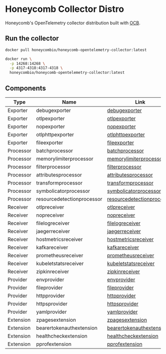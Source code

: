 # Honeycomb Collector Distro

Honeycomb's OpenTelemetry collector distribution built with [OCB](https://github.com/open-telemetry/opentelemetry-collector/tree/main/cmd/builder).

## Run the collector

```sh
docker pull honeycombio/honeycomb-opentelemetry-collector:latest
```

```sh
docker run \
  -p 14268:14268 \
  -p 4317-4318:4317-4318 \
  honeycombio/honeycomb-opentelemetry-collector:latest
```

## Components

| Type | Name | Link |
|------|------|------|
| Exporter       | debugexporter  | [debugexporter](https://pkg.go.dev/go.opentelemetry.io/collector/exporter/debugexporter) |
| Exporter       | otlpexporter   | [otlpexporter](https://pkg.go.dev/go.opentelemetry.io/collector/exporter/otlpexporter) |
| Exporter       | nopexporter    | [nopexporter](https://pkg.go.dev/go.opentelemetry.io/collector/exporter/nopexporter) |
| Exporter       | otlphttpexporter | [otlphttpexporter](https://pkg.go.dev/go.opentelemetry.io/collector/exporter/otlphttpexporter) |
| Exporter       | fileexporter   | [fileexporter](https://pkg.go.dev/github.com/open-telemetry/opentelemetry-collector-contrib/exporter/fileexporter) |
| Processor      | batchprocessor | [batchprocessor](https://pkg.go.dev/go.opentelemetry.io/collector/processor/batchprocessor) |
| Processor      | memorylimiterprocessor | [memorylimiterprocessor](https://pkg.go.dev/go.opentelemetry.io/collector/processor/memorylimiterprocessor) |
| Processor      | filterprocessor | [filterprocessor](https://pkg.go.dev/github.com/open-telemetry/opentelemetry-collector-contrib/processor/filterprocessor) |
| Processor      | attributesprocessor | [attributesprocessor](https://pkg.go.dev/github.com/open-telemetry/opentelemetry-collector-contrib/processor/attributesprocessor) |
| Processor      | transformprocessor | [transformprocessor](https://pkg.go.dev/github.com/open-telemetry/opentelemetry-collector-contrib/processor/transformprocessor) |
| Processor      | symbolicatorprocessor | [symbolicatorprocessor](https://pkg.go.dev/github.com/honeycombio/opentelemetry-collector-symbolicator/symbolicatorprocessor) |
| Processor      | resourcedetectionprocessor | [resourcedetectionprocessor](https://pkg.go.dev/github.com/open-telemetry/opentelemetry-collector-contrib/processor/resourcedetectionprocessor) |
| Receiver       | otlpreceiver   | [otlpreceiver](https://pkg.go.dev/go.opentelemetry.io/collector/receiver/otlpreceiver) |
| Receiver       | nopreceiver    | [nopreceiver](https://pkg.go.dev/go.opentelemetry.io/collector/receiver/nopreceiver) |
| Receiver       | filelogreceiver | [filelogreceiver](https://pkg.go.dev/github.com/open-telemetry/opentelemetry-collector-contrib/receiver/filelogreceiver) |
| Receiver       | jaegerreceiver | [jaegerreceiver](https://pkg.go.dev/github.com/open-telemetry/opentelemetry-collector-contrib/receiver/jaegerreceiver) |
| Receiver       | hostmetricsreceiver | [hostmetricsreceiver](https://pkg.go.dev/github.com/open-telemetry/opentelemetry-collector-contrib/receiver/hostmetricsreceiver) |
| Receiver       | kafkareceiver  | [kafkareceiver](https://pkg.go.dev/github.com/open-telemetry/opentelemetry-collector-contrib/receiver/kafkareceiver) |
| Receiver       | prometheusreceiver | [prometheusreceiver](https://pkg.go.dev/github.com/open-telemetry/opentelemetry-collector-contrib/receiver/prometheusreceiver) |
| Receiver       | kubeletstatsreceiver | [kubeletstatsreceiver](https://pkg.go.dev/github.com/open-telemetry/opentelemetry-collector-contrib/receiver/kubeletstatsreceiver) |
| Receiver       | zipkinreceiver | [zipkinreceiver](https://pkg.go.dev/github.com/open-telemetry/opentelemetry-collector-contrib/receiver/zipkinreceiver) |
| Provider       | envprovider    | [envprovider](https://pkg.go.dev/go.opentelemetry.io/collector/confmap/provider/envprovider) |
| Provider       | fileprovider   | [fileprovider](https://pkg.go.dev/go.opentelemetry.io/collector/confmap/provider/fileprovider) |
| Provider       | httpprovider   | [httpprovider](https://pkg.go.dev/go.opentelemetry.io/collector/confmap/provider/httpprovider) |
| Provider       | httpsprovider  | [httpsprovider](https://pkg.go.dev/go.opentelemetry.io/collector/confmap/provider/httpsprovider) |
| Provider       | yamlprovider   | [yamlprovider](https://pkg.go.dev/go.opentelemetry.io/collector/confmap/provider/yamlprovider) |
| Extension      | zpagesextension | [zpagesextension](https://pkg.go.dev/go.opentelemetry.io/collector/extension/zpagesextension) |
| Extension      | bearertokenauthextension | [bearertokenauthextension](github.com/open-telemetry/opentelemetry-collector-contrib/extension/bearertokenauthextension) |
| Extension      | healthcheckextension | [healthcheckextension](https://pkg.go.dev/github.com/open-telemetry/opentelemetry-collector-contrib/extension/healthcheckextension) |
| Extension      | pprofextension | [pprofextension](https://pkg.go.dev/github.com/open-telemetry/opentelemetry-collector-contrib/extension/pprofextension) |
